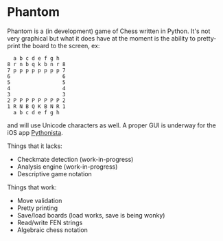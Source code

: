 # Phantom
Phantom is a (in development) game of Chess written in Python.  It's not very graphical but what it does have at the moment is the ability to pretty-print the board to the screen, ex:
```
  a b c d e f g h
8 r n b q k b n r 8
7 p p p p p p p p 7
6                 6
5                 5
4                 4
3                 3
2 P P P P P P P P 2
1 R N B Q K B N R 1
  a b c d e f g h
```
and will use Unicode characters as well.  A proper GUI is underway for the iOS app [Pythonista][].  

Things that it lacks:
- Checkmate detection  (work-in-progress)
- Analysis engine  (work-in-progress)
- Descriptive game notation

Things that work:
- Move validation
- Pretty printing
- Save/load boards  (load works, save is being wonky)
- Read/write FEN strings
- Algebraic chess notation

[Pythonista]: http://omz-software.com/pythonista